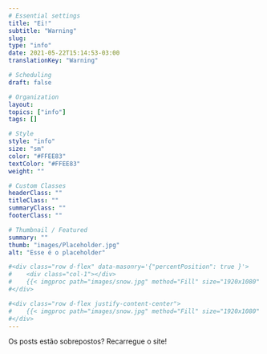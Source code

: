 ```yaml
---
# Essential settings
title: "Ei!"
subtitle: "Warning"
slug:
type: "info"
date: 2021-05-22T15:14:53-03:00
translationKey: "Warning"

# Scheduling
draft: false

# Organization
layout:
topics: ["info"]
tags: []

# Style
style: "info"
size: "sm"
color: "#FFEE83"
textColor: "#FFEE83"
weight: ""

# Custom Classes
headerClass: ""
titleClass: ""
summaryClass: ""
footerClass: ""

# Thumbnail / Featured
summary: ""
thumb: "images/Placeholder.jpg"
alt: "Esse é o placeholder"

#<div class="row d-flex" data-masonry='{"percentPosition": true }'>
#    <div class="col-1"></div>
#    {{< imgproc path="images/snow.jpg" method="Fill" size="1920x1080" col="8" >}}
#</div>

#<div class="row d-flex justify-content-center">
#    {{< imgproc path="images/snow.jpg" method="Fill" size="1920x1080" col="8" >}}
#</div>
---
```


Os posts estão sobrepostos? Recarregue o site!